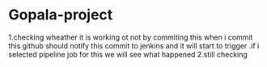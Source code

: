 # Gopala-project
1.checking wheather it is working ot not by commiting this when i commit this github should notify this commit to jenkins and it will start to trigger .if i selected pipeline job for this we will see what happened 
2.still checking
